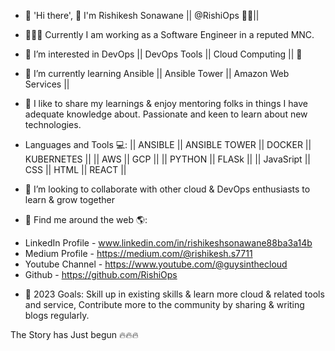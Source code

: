 - 👋 'Hi there', 💭 I'm Rishikesh Sonawane || @RishiOps 👨‍💻||

- 👩🏾‍💻 Currently I am working as a Software Engineer in a reputed MNC.

- 🤔 I’m interested in DevOps || DevOps Tools || Cloud Computing || 🔭

- 🌱 I’m currently learning Ansible || Ansible Tower || Amazon Web Services ||

- 👐 I like to share my learnings & enjoy mentoring folks in things I have adequate knowledge about. 
Passionate and keen to learn about new technologies.

- Languages and Tools 💻: 
|| ANSIBLE || ANSIBLE TOWER || DOCKER || KUBERNETES || 
|| AWS || GCP ||
|| PYTHON || FLASk ||
|| JavaSript || CSS || HTML || REACT ||


- 💞️ I’m looking to collaborate with other cloud & DevOps enthusiasts to learn & grow together
       
- 👀 Find me around the web 🌎:
* LinkedIn Profile - www.linkedin.com/in/rishikeshsonawane88ba3a14b
* Medium Profile - https://medium.com/@rishikesh.s7711
* Youtube Channel - https://www.youtube.com/@guysinthecloud
* Github - https://github.com/RishiOps

- 🥅 2023 Goals: Skill up in existing skills & learn more cloud & related tools and service, Contribute more to the community by sharing & writing blogs regularly.

The Story has Just begun 🔥🔥🔥 
<!---
RishiOps/RishiOps is a ✨ special ✨ repository because its `README.md` (this file) appears on your GitHub profile.
You can click the Preview link to take a look at your changes.
--->
